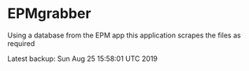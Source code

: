 # EPMgrabber
Using a database from the EPM app this application scrapes the files as required


Latest backup: Sun Aug 25 15:58:01 UTC 2019
